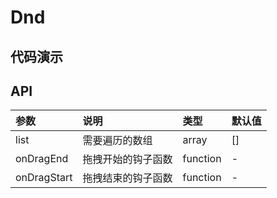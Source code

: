# Dnd
## 代码演示
## API
|参数|说明|类型|默认值|
|:---|:-----|:----|:------|
|list|需要遍历的数组|array|[]|
|onDragEnd|拖拽开始的钩子函数|function|-|
|onDragStart|拖拽结束的钩子函数|function|-|
